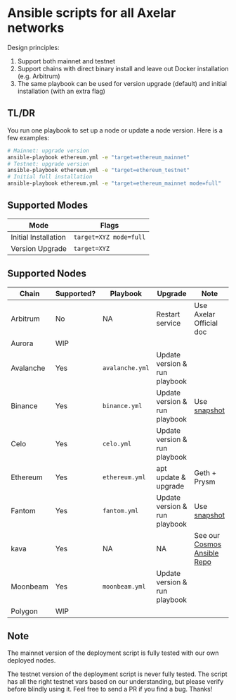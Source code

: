 # Ansible scripts for all Axelar networks

Design principles:

1. Support both mainnet and testnet
1. Support chains with direct binary install and leave out Docker installation (e.g. Arbitrum)
1. The same playbook can be used for version upgrade (default) and initial installation (with an extra flag)

## TL/DR

You run one playbook to set up a node or update a node version. Here is a few examples:

```bash
# Mainnet: upgrade version
ansible-playbook ethereum.yml -e "target=ethereum_mainnet"
# Testnet: upgrade version
ansible-playbook ethereum.yml -e "target=ethereum_testnet"
# Initial full installation
ansible-playbook ethereum.yml -e "target=ethereum_mainnet mode=full"
```

## Supported Modes

| Mode                 | Flags                  |
| -------------------- | ---------------------- |
| Initial Installation | `target=XYZ mode=full` |
| Version Upgrade      | `target=XYZ`           |

## Supported Nodes

| Chain     | Supported? | Playbook        | Upgrade                       | Note                                                                         |
| --------- | ---------- | --------------- | ----------------------------- | ---------------------------------------------------------------------------- |
| Arbitrum  | No         | NA              | Restart service               | Use Axelar Official doc                                                      |
| Aurora    | WIP        |                 |                               |                                                                              |
| Avalanche | Yes        | `avalanche.yml` | Update version & run playbook |                                                                              |
| Binance   | Yes        | `binance.yml`   | Update version & run playbook | Use [snapshot](https://github.com/BNB48Club/bsc-snapshots)                   |
| Celo      | Yes        | `celo.yml`      | Update version & run playbook |                                                                              |
| Ethereum  | Yes        | `ethereum.yml`  | apt update & upgrade          | Geth + Prysm                                                                 |
| Fantom    | Yes        | `fantom.yml`    | Update version & run playbook | Use [snapshot](https://docs.fantom.foundation/node/snapshot-download)        |
| kava      | Yes        | NA              | NA                            | See our [Cosmos Ansible Repo](https://github.com/polkachu/cosmos-validators) |
| Moonbeam  | Yes        | `moonbeam.yml`  | Update version & run playbook |                                                                              |
| Polygon   | WIP        |                 |                               |                                                                              |

## Note

The mainnet version of the deployment script is fully tested with our own deployed nodes.

The testnet version of the deployment script is never fully tested. The script has all the right testnet vars based on our understanding, but please verify before blindly using it. Feel free to send a PR if you find a bug. Thanks!
